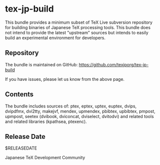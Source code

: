 # tex-jp-build

This bundle provides a minimum subset of TeX Live subversion repository
for building binaries of Japanese TeX processing tools.
This bundle does not intend to provide the latest "upstream" sources
but intends to easily build an experimental environment for developers.

## Repository

The bundle is maintained on GitHub:
https://github.com/texjporg/tex-jp-build

If you have issues, please let us know from the above page.

## Contents

The bundle includes sources of:
ptex, eptex, uptex, euptex,
dvips, dvipdfmx, dvi2tty, makejvf, mendex, upmendex,
pbibtex, upbibtex, pmpost, upmpost,
seetex (dvibook, dviconcat, dviselect, dvitodvi) and related tools
and related libraries (kpathsea, ptexenc).

## Release Date

$RELEASEDATE

Japanese TeX Development Community
